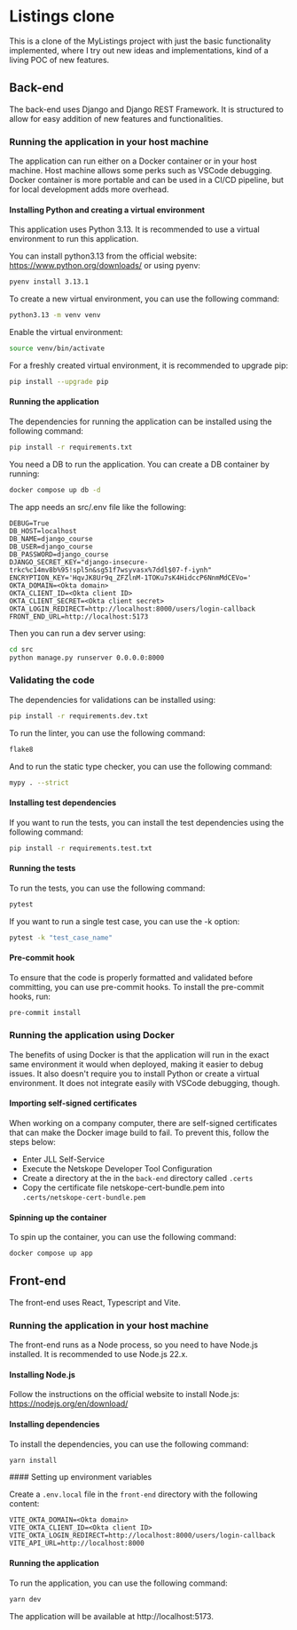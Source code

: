 # Listings clone

This is a clone of the MyListings project with just the basic functionality implemented, where I try out new ideas and implementations, kind of a living POC of new features.

## Back-end

The back-end uses Django and Django REST Framework. It is structured to allow for easy addition of new features and functionalities.

### Running the application in your host machine

The application can run either on a Docker container or in your host machine. Host machine allows some perks such as VSCode debugging. Docker container is more portable and can be used in a CI/CD pipeline, but for local development adds more overhead.

#### Installing Python and creating a virtual environment

This application uses Python 3.13. It is recommended to use a virtual environment to run this application.

You can install python3.13 from the official website: https://www.python.org/downloads/ or using pyenv:

```bash
pyenv install 3.13.1
```

To create a new virtual environment, you can use the following command:

```bash
python3.13 -m venv venv
```

Enable the virtual environment:

```bash
source venv/bin/activate
```

For a freshly created virtual environment, it is recommended to upgrade pip:

```bash
pip install --upgrade pip
```

#### Running the application

The dependencies for running the application can be installed using the following command:

```bash
pip install -r requirements.txt
```

You need a DB to run the application. You can create a DB container by running:

```bash
docker compose up db -d
```

The app needs an src/.env file like the following:

```env
DEBUG=True
DB_HOST=localhost
DB_NAME=django_course
DB_USER=django_course
DB_PASSWORD=django_course
DJANGO_SECRET_KEY="django-insecure-trkc%c14mv8b%95!spl5n&sg51f7wsyvasx%7ddl$07-f-iynh"
ENCRYPTION_KEY='HqvJK8Ur9q_ZFZlnM-1TOKu7sK4HidccP6NnmMdCEVo='
OKTA_DOMAIN=<Okta domain>
OKTA_CLIENT_ID=<Okta client ID>
OKTA_CLIENT_SECRET=<Okta client secret>
OKTA_LOGIN_REDIRECT=http://localhost:8000/users/login-callback
FRONT_END_URL=http://localhost:5173
```

Then you can run a dev server using:

```bash
cd src
python manage.py runserver 0.0.0.0:8000
```

### Validating the code

The dependencies for validations can be installed using:

```bash
pip install -r requirements.dev.txt
```

To run the linter, you can use the following command:

```bash
flake8
```

And to run the static type checker, you can use the following command:

```bash
mypy . --strict
```

#### Installing test dependencies

If you want to run the tests, you can install the test dependencies using the following command:

```bash
pip install -r requirements.test.txt
```

#### Running the tests

To run the tests, you can use the following command:

```bash
pytest
```

If you want to run a single test case, you can use the -k option:

```bash
pytest -k "test_case_name"
```

#### Pre-commit hook

To ensure that the code is properly formatted and validated before committing, you can use pre-commit hooks. To install the pre-commit hooks, run:

```bash
pre-commit install
```

### Running the application using Docker

The benefits of using Docker is that the application will run in the exact same environment it would when deployed, making it easier to debug issues. It also doesn't require you to install Python or create a virtual environment. It does not integrate easily with VSCode debugging, though.

#### Importing self-signed certificates

When working on a company computer, there are self-signed certificates that can make the Docker image build to fail. To prevent this, follow the steps below:

- Enter JLL Self-Service
- Execute the Netskope Developer Tool Configuration
- Create a directory at the in the `back-end` directory called `.certs`
- Copy the certificate file netskope-cert-bundle.pem into `.certs/netskope-cert-bundle.pem`

#### Spinning up the container

To spin up the container, you can use the following command:

```bash
docker compose up app
```

## Front-end

The front-end uses React, Typescript and Vite.

### Running the application in your host machine

The front-end runs as a Node process, so you need to have Node.js installed. It is recommended to use Node.js 22.x.

#### Installing Node.js

Follow the instructions on the official website to install Node.js: https://nodejs.org/en/download/

#### Installing dependencies

To install the dependencies, you can use the following command:

```bash
yarn install
```

#### Setting up environment variables

Create a `.env.local` file in the `front-end` directory with the following content:

```env
VITE_OKTA_DOMAIN=<Okta domain>
VITE_OKTA_CLIENT_ID=<Okta client ID>
VITE_OKTA_LOGIN_REDIRECT=http://localhost:8000/users/login-callback
VITE_API_URL=http://localhost:8000
```

#### Running the application

To run the application, you can use the following command:

```bash
yarn dev
```

The application will be available at http://localhost:5173.
